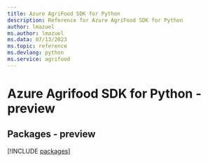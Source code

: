 ```yaml
---
title: Azure AgriFood SDK for Python
description: Reference for Azure AgriFood SDK for Python
author: lmazuel
ms.author: lmazuel
ms.data: 07/13/2023
ms.topic: reference
ms.devlang: python
ms.service: agrifood
---
```

# Azure Agrifood SDK for Python - preview
## Packages - preview
[!INCLUDE [packages](agrifood-index.md)]